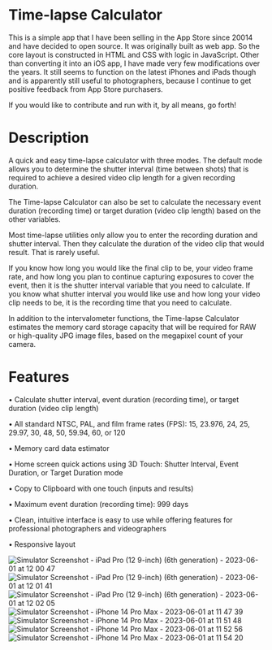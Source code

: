 # Time-lapse Calculator
This is a simple app that I have been selling in the App Store since 20014 and have decided to open source. It was originally built as web app. So the core layout is constructed in HTML and CSS with logic in JavaScript. Other than converting it into an iOS app, I have made very few modifications over the years. It still seems to function on the latest iPhones and iPads though and is apparently still useful to photographers, because I continue to get positive feedback from App Store purchasers.

If you would like to contribute and run with it, by all means, go forth!

# Description

A quick and easy time-lapse calculator with three modes. The default mode allows you to determine the shutter interval (time between shots) that is required to achieve a desired video clip length for a given recording duration.

The Time-lapse Calculator can also be set to calculate the necessary event duration (recording time) or target duration (video clip length) based on the other variables.

Most time-lapse utilities only allow you to enter the recording duration and shutter interval. Then they calculate the duration of the video clip that would result. That is rarely useful.

If you know how long you would like the final clip to be, your video frame rate, and how long you plan to continue capturing exposures to cover the event, then it is the shutter interval variable that you need to calculate. If you know what shutter interval you would like use and how long your video clip needs to be, it is the recording time that you need to calculate.

In addition to the intervalometer functions, the Time-lapse Calculator estimates the memory card storage capacity that will be required for RAW or high-quality JPG image files, based on the megapixel count of your camera.

# Features

• Calculate shutter interval, event duration (recording time), or target duration (video clip length)

• All standard NTSC, PAL, and film frame rates (FPS): 15, 23.976, 24, 25, 29.97, 30, 48, 50, 59.94, 60, or 120

• Memory card data estimator

• Home screen quick actions using 3D Touch: Shutter Interval, Event Duration, or Target Duration mode

• Copy to Clipboard with one touch (inputs and results)

• Maximum event duration (recording time): 999 days

• Clean, intuitive interface is easy to use while offering features for professional photographers and videographers

• Responsive layout

![Simulator Screenshot - iPad Pro (12 9-inch) (6th generation) - 2023-06-01 at 12 00 47](https://github.com/user-attachments/assets/4a6a373e-1675-4fd1-938f-6906fbba437f)
![Simulator Screenshot - iPad Pro (12 9-inch) (6th generation) - 2023-06-01 at 12 01 41](https://github.com/user-attachments/assets/25bbfa99-f4c0-4759-835c-272e301ec669)
![Simulator Screenshot - iPad Pro (12 9-inch) (6th generation) - 2023-06-01 at 12 02 05](https://github.com/user-attachments/assets/614888dd-180d-4ac0-8575-cb6be78c5b22)
![Simulator Screenshot - iPhone 14 Pro Max - 2023-06-01 at 11 47 39](https://github.com/user-attachments/assets/ffb4e85e-bf11-4b2a-996b-2a3587903610)
![Simulator Screenshot - iPhone 14 Pro Max - 2023-06-01 at 11 51 48](https://github.com/user-attachments/assets/b3bb1abe-0781-4718-9144-155475c83a88)
![Simulator Screenshot - iPhone 14 Pro Max - 2023-06-01 at 11 52 56](https://github.com/user-attachments/assets/90c750b0-daca-40c5-b3db-eb28700e9039)
![Simulator Screenshot - iPhone 14 Pro Max - 2023-06-01 at 11 54 20](https://github.com/user-attachments/assets/2481bcb2-329f-4bed-9ec9-9eadb01a38f3)
